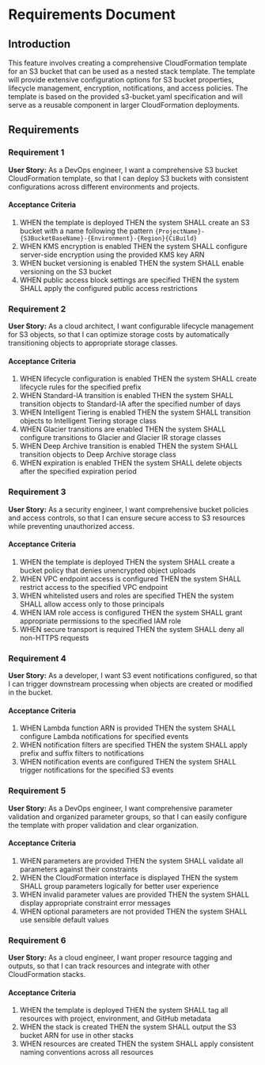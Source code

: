 # Requirements Document

## Introduction

This feature involves creating a comprehensive CloudFormation template for an S3 bucket that can be used as a nested stack template. The template will provide extensive configuration options for S3 bucket properties, lifecycle management, encryption, notifications, and access policies. The template is based on the provided s3-bucket.yaml specification and will serve as a reusable component in larger CloudFormation deployments.

## Requirements

### Requirement 1

**User Story:** As a DevOps engineer, I want a comprehensive S3 bucket CloudFormation template, so that I can deploy S3 buckets with consistent configurations across different environments and projects.

#### Acceptance Criteria

1. WHEN the template is deployed THEN the system SHALL create an S3 bucket with a name following the pattern `{ProjectName}-{S3BucketBaseName}-{Environment}-{Region}{CiBuild}`
2. WHEN KMS encryption is enabled THEN the system SHALL configure server-side encryption using the provided KMS key ARN
3. WHEN bucket versioning is enabled THEN the system SHALL enable versioning on the S3 bucket
4. WHEN public access block settings are specified THEN the system SHALL apply the configured public access restrictions

### Requirement 2

**User Story:** As a cloud architect, I want configurable lifecycle management for S3 objects, so that I can optimize storage costs by automatically transitioning objects to appropriate storage classes.

#### Acceptance Criteria

1. WHEN lifecycle configuration is enabled THEN the system SHALL create lifecycle rules for the specified prefix
2. WHEN Standard-IA transition is enabled THEN the system SHALL transition objects to Standard-IA after the specified number of days
3. WHEN Intelligent Tiering is enabled THEN the system SHALL transition objects to Intelligent Tiering storage class
4. WHEN Glacier transitions are enabled THEN the system SHALL configure transitions to Glacier and Glacier IR storage classes
5. WHEN Deep Archive transition is enabled THEN the system SHALL transition objects to Deep Archive storage class
6. WHEN expiration is enabled THEN the system SHALL delete objects after the specified expiration period

### Requirement 3

**User Story:** As a security engineer, I want comprehensive bucket policies and access controls, so that I can ensure secure access to S3 resources while preventing unauthorized access.

#### Acceptance Criteria

1. WHEN the template is deployed THEN the system SHALL create a bucket policy that denies unencrypted object uploads
2. WHEN VPC endpoint access is configured THEN the system SHALL restrict access to the specified VPC endpoint
3. WHEN whitelisted users and roles are specified THEN the system SHALL allow access only to those principals
4. WHEN IAM role access is configured THEN the system SHALL grant appropriate permissions to the specified IAM role
5. WHEN secure transport is required THEN the system SHALL deny all non-HTTPS requests

### Requirement 4

**User Story:** As a developer, I want S3 event notifications configured, so that I can trigger downstream processing when objects are created or modified in the bucket.

#### Acceptance Criteria

1. WHEN Lambda function ARN is provided THEN the system SHALL configure Lambda notifications for specified events
2. WHEN notification filters are specified THEN the system SHALL apply prefix and suffix filters to notifications
3. WHEN notification events are configured THEN the system SHALL trigger notifications for the specified S3 events

### Requirement 5

**User Story:** As a DevOps engineer, I want comprehensive parameter validation and organized parameter groups, so that I can easily configure the template with proper validation and clear organization.

#### Acceptance Criteria

1. WHEN parameters are provided THEN the system SHALL validate all parameters against their constraints
2. WHEN the CloudFormation interface is displayed THEN the system SHALL group parameters logically for better user experience
3. WHEN invalid parameter values are provided THEN the system SHALL display appropriate constraint error messages
4. WHEN optional parameters are not provided THEN the system SHALL use sensible default values

### Requirement 6

**User Story:** As a cloud engineer, I want proper resource tagging and outputs, so that I can track resources and integrate with other CloudFormation stacks.

#### Acceptance Criteria

1. WHEN the template is deployed THEN the system SHALL tag all resources with project, environment, and GitHub metadata
2. WHEN the stack is created THEN the system SHALL output the S3 bucket ARN for use in other stacks
3. WHEN resources are created THEN the system SHALL apply consistent naming conventions across all resources
